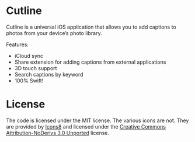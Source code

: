 # Cutline

Cutline is a universal iOS application that allows you to add captions to photos from your device’s photo library.

Features:

- iCloud sync
- Share extension for adding captions from external applications
- 3D touch support
- Search captions by keyword
- 100% Swift!

# License
The code is licensed under the MIT license. The various icons are not. 
They are provided by [Icons8](https://icons8.com) and licensed under the 
[Creative Commons Attribution-NoDerivs 3.0 Unported](https://creativecommons.org/licenses/by-nd/3.0/) license.
